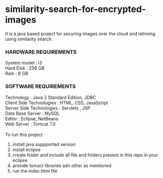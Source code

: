 # similarity-search-for-encrypted-images
It is a java based project for securing images over the cloud and retriving using similarity search.
### HARDWARE REQUIREMENTS
System model : i3 <br>
Hard Disk : 256 GB<br>
Ram : 8 GB<br>
### SOFTWARE REQUIREMENTS
Technology : Java 2 Standard Edition, JDBC<br>
Client Side Technologies : HTML, CSS, JavaScript<br>
Server Side Technologies : Servlets , JSP<br>
Data Base Server : MySQL<br>
Editor : Eclipse, NetBeans<br>
Web Server : Tomcat 7.0<br>
<br>
To run this project <br>
1. install java suppported version<br>
2. install eclipse<br>
3. create folder and include all file and folders present in this repo in your eclipse<br>
4. provide tomact libraries adn other as mentioned<br>
5. run the index.html file<br>

